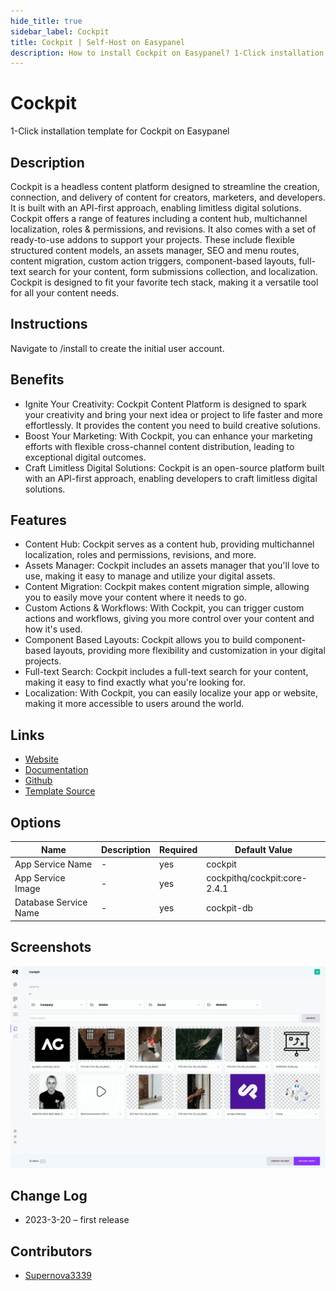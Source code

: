 ```yaml
---
hide_title: true
sidebar_label: Cockpit
title: Cockpit | Self-Host on Easypanel
description: How to install Cockpit on Easypanel? 1-Click installation template for Cockpit on Easypanel
---
```


<!-- generated -->

# Cockpit

1-Click installation template for Cockpit on Easypanel

## Description

Cockpit is a headless content platform designed to streamline the creation, connection, and delivery of content for creators, marketers, and developers. It is built with an API-first approach, enabling limitless digital solutions. Cockpit offers a range of features including a content hub, multichannel localization, roles &amp; permissions, and revisions. It also comes with a set of ready-to-use addons to support your projects. These include flexible structured content models, an assets manager, SEO and menu routes, content migration, custom action triggers, component-based layouts, full-text search for your content, form submissions collection, and localization. Cockpit is designed to fit your favorite tech stack, making it a versatile tool for all your content needs.

## Instructions

Navigate to /install to create the initial user account.

## Benefits

- Ignite Your Creativity: Cockpit Content Platform is designed to spark your creativity and bring your next idea or project to life faster and more effortlessly. It provides the content you need to build creative solutions.
- Boost Your Marketing: With Cockpit, you can enhance your marketing efforts with flexible cross-channel content distribution, leading to exceptional digital outcomes.
- Craft Limitless Digital Solutions: Cockpit is an open-source platform built with an API-first approach, enabling developers to craft limitless digital solutions.

## Features

- Content Hub: Cockpit serves as a content hub, providing multichannel localization, roles and permissions, revisions, and more.
- Assets Manager: Cockpit includes an assets manager that you'll love to use, making it easy to manage and utilize your digital assets.
- Content Migration: Cockpit makes content migration simple, allowing you to easily move your content where it needs to go.
- Custom Actions & Workflows: With Cockpit, you can trigger custom actions and workflows, giving you more control over your content and how it's used.
- Component Based Layouts: Cockpit allows you to build component-based layouts, providing more flexibility and customization in your digital projects.
- Full-text Search: Cockpit includes a full-text search for your content, making it easy to find exactly what you're looking for.
- Localization: With Cockpit, you can easily localize your app or website, making it more accessible to users around the world.

## Links

- [Website](https://getcockpit.com)
- [Documentation](https://getcockpit.com/documentation)
- [Github](https://github.com/Cockpit-HQ)
- [Template Source](https://github.com/easypanel-io/templates/tree/main/templates/cockpit)

## Options

Name | Description | Required | Default Value
-|-|-|-
App Service Name | - | yes | cockpit
App Service Image | - | yes | cockpithq/cockpit:core-2.4.1
Database Service Name | - | yes | cockpit-db

## Screenshots

![Cockpit Screenshot](./assets/screenshot.png)

## Change Log

- 2023-3-20 – first release

## Contributors

- [Supernova3339](https://github.com/Supernova3339)
